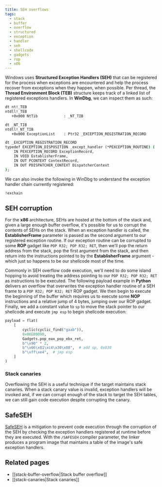 ```yaml
---
title: SEH overflows
tags:
  - stack
  - buffer
  - overflow
  - structured
  - exception
  - handler
  - seh
  - shellcode
  - gadgets
  - rop
  - x86
---
```


Windows uses **Structured Exception Handlers (SEH)** that can be registered for
the process when exceptions are encountered and help the process recover from
exceptions when they happen, when possible. Per thread, the **Thread Environment
Block (TEB)** structure keeps track of a linked list of registered exceptions
handlers. In **WinDbg**, we can inspect them as such:

```cmd
dt nt!_TEB
ntdll!_TEB
   +0x000 NtTib            : _NT_TIB

dt _NT_TIB
ntdll!_NT_TIB
   +0x000 ExceptionList    : Ptr32 _EXCEPTION_REGISTRATION_RECORD

dt _EXCEPTION_REGISTRATION_RECORD
typedef EXCEPTION_DISPOSITION _except_handler (*PEXCEPTION_ROUTINE) (
    IN PEXCEPTION_RECORD ExceptionRecord,
    IN VOID EstablisherFrame,
    IN OUT PCONTEXT ContextRecord,
    IN OUT PDISPATCHER_CONTEXT DispatcherContext
);
```

We can also invoke the following in WinDbg to understand the exception handler
chain currently registered:

```cmd
!exchain
```

## SEH corruption

For the **x86** architecture, SEHs are hosted at the bottom of the stack and,
given a large enough buffer overflow, it's possible for us to corrupt the
contents of SEHs on the stack. When an exception handler is called, the
**EstablisherFrame** parameter is passed as the second argument to our
registered exception routine. If our exception routine can be corrupted to some
**ROP** gadget like `POP R32; POP R32; RET`, then we'll pop the return address
from the stack, pop the first argument from the stack, and then return into the
instructions pointed to by the **EstablisherFrame** argument - which just so
happens to be our shellcode most of the time.

Commonly in SEH overflow code execution, we'll need to do some island hopping to
avoid treating the address pointing to our `POP R32; POP R32; RET` as
instructions to be executed. The following payload example in **Python**
delivers an overflow that overwrites the exception handler routine of a SEH
frame to a `POP R32; POP R32; RET` ROP gadget. We then begin to execute the
beginning of the buffer which requires us to execute some **NOP** instructions
and a relative jump of 4 bytes, jumping over our ROP gadget. Finally, we add a
constant value to `sp` to move the stack pointer to our shellcode and execute
`jmp esp` to begin shellcode execution:

```python
payload = flat(
	[
		cyclic(cyclic_find("gaab")),
		0x06EB9090,
		Gadgets.pop_eax_pop_ebx_ret,
		b"\x90" * 2,
		b"\x66\x81\xc4\x30\x08",  # add sp, 0x830
		b"\xff\xe4",  # jmp esp
	]
)
```

### Stack canaries

Overflowing the SEH is a useful technique if the target maintains stack
canaries. When a stack canary value is invalid, exception handlers will be
invoked and, if we can corrupt enough of the stack to target the SEH tables, we
can still gain code execution despite corrupting the canary.

## SafeSEH

[SafeSEH](https://learn.microsoft.com/en-us/cpp/build/reference/safeseh-image-has-safe-exception-handlers?view=msvc-170)
is a mitigation to prevent code execution through the corruption of the SEH by
checking the exception handlers registered at runtime before they are executed.
With the `/SAFESEH` compiler parameter, the linker produces a program image that
maintains a table of the image's safe exception handlers.

## Related pages

- [[stack-buffer-overflow|Stack buffer overflow]]
- [[stack-canaries|Stack canaries]]
